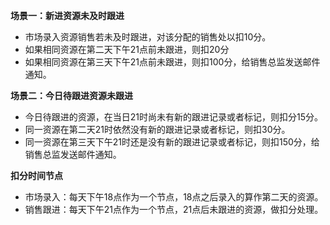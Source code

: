 **场景一：新进资源未及时跟进**

- 市场录入资源销售若未及时跟进，对该分配的销售处以扣10分。
- 如果相同资源在第二天下午21点前未跟进，则扣20分
- 如果相同资源在第三天下午21点前未跟进，则扣100分，给销售总监发送邮件通知。

**场景二：今日待跟进资源未跟进**

- 今日待跟进的资源，在当日21时尚未有新的跟进记录或者标记，则扣分15分。
- 同一资源在第二天21时依然没有新的跟进记录或者标记，则扣30分。
- 同一资源在第三天下午21时还是没有新的跟进记录或者标记，则扣150分，给销售总监发送邮件通知。

**扣分时间节点**

- 市场录入：每天下午18点作为一个节点，18点之后录入的算作第二天的资源。
- 销售跟进：每天下午21点作为一个节点，21点后未跟进的资源，做扣分处理。